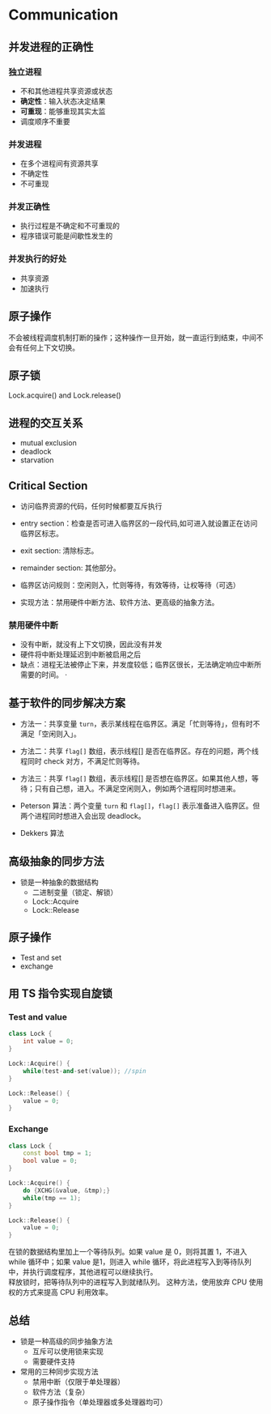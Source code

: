 # Communication

## 并发进程的正确性

### 独立进程

* 不和其他进程共享资源或状态
* **确定性**：输入状态决定结果
* **可重现**：能够重现其实太监
* 调度顺序不重要

### 并发进程

* 在多个进程间有资源共享
* 不确定性
* 不可重现

### 并发正确性

* 执行过程是不确定和不可重现的
* 程序错误可能是间歇性发生的

### 并发执行的好处

* 共享资源
* 加速执行

## 原子操作

不会被线程调度机制打断的操作；这种操作一旦开始，就一直运行到结束，中间不会有任何上下文切换。

## 原子锁

Lock.acquire() and Lock.release()

## 进程的交互关系

* mutual exclusion
* deadlock
* starvation

## Critical Section

* 访问临界资源的代码，任何时候都要互斥执行

* entry section：检查是否可进入临界区的一段代码,如可进入就设置正在访问临界区标志。
* exit section: 清除标志。
* remainder section: 其他部分。

* 临界区访问规则：空闲则入，忙则等待，有效等待，让权等待（可选）
* 实现方法：禁用硬件中断方法、软件方法、更高级的抽象方法。

### 禁用硬件中断

* 没有中断，就没有上下文切换，因此没有并发
* 硬件将中断处理延迟到中断被启用之后
* 缺点：进程无法被停止下来，并发度较低；临界区很长，无法确定响应中断所需要的时间。
·

## 基于软件的同步解决方案

* 方法一：共享变量 `turn`，表示某线程在临界区。满足「忙则等待」，但有时不满足「空闲则入」。
* 方法二：共享 `flag[]` 数组，表示线程[] 是否在临界区。存在的问题，两个线程同时 check 对方，不满足忙则等待。
* 方法三：共享 `flag[]` 数组，表示线程[] 是否想在临界区。如果其他人想，等待；只有自己想，进入。不满足空闲则入，例如两个进程同时想进来。
* Peterson 算法：两个变量 `turn` 和 `flag[]`，`flag[]` 表示准备进入临界区。但两个进程同时想进入会出现 deadlock。

* Dekkers 算法

## 高级抽象的同步方法

* 锁是一种抽象的数据结构
  * 二进制变量（锁定、解锁）
  * Lock::Acquire
  * Lock::Release
  
## 原子操作

* Test and set
* exchange

## 用 TS 指令实现自旋锁

### Test and value

```c++
class Lock {
    int value = 0;
}

Lock::Acquire() {
    while(test-and-set(value)); //spin
}

Lock::Release() {
    value = 0;
}
```

### Exchange

``` c++
class Lock {
    const bool tmp = 1;
    bool value = 0;
}

Lock::Acquire() {
    do {XCHG(&value, &tmp);}
    while(tmp == 1);
}

Lock::Release() {
    value = 0;
}
```

在锁的数据结构里加上一个等待队列。如果 value 是 0，则将其置 1，不进入 while 循环中；如果 value 是1，则进入 while 循环，将此进程写入到等待队列中，并执行调度程序，其他进程可以继续执行。  
释放锁时，把等待队列中的进程写入到就绪队列。
这种方法，使用放弃 CPU 使用权的方式来提高 CPU 利用效率。

## 总结

* 锁是一种高级的同步抽象方法
  * 互斥可以使用锁来实现
  * 需要硬件支持
* 常用的三种同步实现方法
  * 禁用中断（仅限于单处理器）
  * 软件方法（复杂）
  * 原子操作指令（单处理器或多处理器均可）
